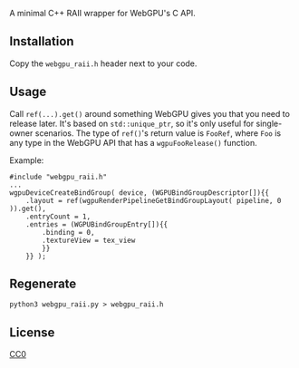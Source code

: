 A minimal C++ RAII wrapper for WebGPU's C API.

## Installation

Copy the `webgpu_raii.h` header next to your code.

## Usage

Call `ref(...).get()` around something WebGPU gives you that you need to release later. It's based on `std::unique_ptr`, so it's only useful for single-owner scenarios. The type of `ref()`'s return value is `FooRef`, where `Foo` is any type in the WebGPU API that has a `wgpuFooRelease()` function.

Example:

```
#include "webgpu_raii.h"
...
wgpuDeviceCreateBindGroup( device, (WGPUBindGroupDescriptor[]){{
    .layout = ref(wgpuRenderPipelineGetBindGroupLayout( pipeline, 0 )).get(),
    .entryCount = 1,
    .entries = (WGPUBindGroupEntry[]){{
        .binding = 0,
        .textureView = tex_view
        }}
    }} );
```

## Regenerate

```
python3 webgpu_raii.py > webgpu_raii.h
```

## License

[CC0](https://creativecommons.org/share-your-work/public-domain/cc0/)
